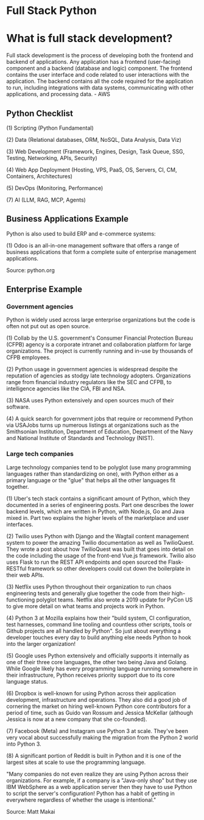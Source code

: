 # Full Stack Python
<h1>What is full stack development?</h1>
<p>Full stack development is the process of developing both the frontend and backend of applications. Any application has a frontend (user-facing) component and a backend (database and logic) component. The frontend contains the user interface and code related to user interactions with the application. The backend contains all the code required for the application to run, including integrations with data systems, communicating with other applications, and processing data. - AWS</p>

<h2>Python Checklist</h2>
<p>(1) Scripting (Python Fundamental)</p>
<p>(2) Data (Relational databases, ORM, NoSQL, Data Analysis, Data Viz)</p>
<p>(3) Web Development (Framework, Engines, Design, Task Queue, SSG, Testing, Networking, APIs, Security)</p>
<p>(4) Web App Deployment (Hosting, VPS, PaaS, OS, Servers, CI, CM, Containers, Architectures)</p>
<p>(5) DevOps (Monitoring, Performance)</p>
<p>(7) AI (LLM, RAG, MCP, Agents)</p>

<h2>Business Applications Example</h2>
<p>Python is also used to build ERP and e-commerce systems:</p>
<p>(1) Odoo is an all-in-one management software that offers a range of business applications that form a complete suite of enterprise management applications.</p>
<p>Source: python.org</p>

<h2>Enterprise Example</h2>
<h3>Government agencies</h3>
<p>Python is widely used across large enterprise organizations but the code is often not put out as open source.</p>

<p>(1) Collab by the U.S. government's Consumer Financial Protection Bureau (CFPB) agency is a corporate intranet and collaboration platform for large organizations. The project is currently running and in-use by thousands of CFPB employees.</p>
<p>(2) Python usage in government agencies is widespread despite the reputation of agencies as stodgy late technology adopters. Organizations range from financial industry regulators like the SEC and CFPB, to intelligence agencies like the CIA, FBI and NSA.</p>
<p>(3) NASA uses Python extensively and open sources much of their software.</p>
<p>(4) A quick search for government jobs that require or recommend Python via USAJobs turns up numerous listings at organizations such as the Smithsonian Institution, Department of Education, Department of the Navy and National Institute of Standards and Technology (NIST).</p>

<h3>Large tech companies</h3>
<p>Large technology companies tend to be polyglot (use many programming languages rather than standardizing on one), with Python either as a primary language or the "glue" that helps all the other languages fit together.</p>

<p>(1) Uber's tech stack contains a significant amount of Python, which they documented in a series of engineering posts. Part one describes the lower backend levels, which are written in Python, with Node.js, Go and Java mixed in. Part two explains the higher levels of the marketplace and user interfaces.</p>
<p>(2) Twilio uses Python with Django and the Wagtail content management system to power the amazing Twilio documentation as well as TwilioQuest. They wrote a post about how TwilioQuest was built that goes into detail on the code including the usage of the front-end Vue.js framework. Twilio also uses Flask to run the REST API endpoints and open sourced the Flask-RESTful framework so other developers could cut down the boilerplate in their web APIs.</p>
<p>(3) Netflix uses Python throughout their organization to run chaos engineering tests and generally glue together the code from their high-functioning polyglot teams. Netflix also wrote a 2019 update for PyCon US to give more detail on what teams and projects work in Python.</p>
<p>(4) Python 3 at Mozilla explains how their "build system, CI configuration, test harnesses, command line tooling and countless other scripts, tools or Github projects are all handled by Python". So just about everything a developer touches every day to build anything else needs Python to hook into the larger organization!</p>
<p>(5) Google uses Python extensively and officially supports it internally as one of their three core languages, the other two being Java and Golang. While Google likely has every programming language running somewhere in their infrastructure, Python receives priority support due to its core language status.</p>
<p>(6) Dropbox is well-known for using Python across their application development, infrastructure and operations. They also did a good job of cornering the market on hiring well-known Python core contributors for a period of time, such as Guido van Rossum and Jessica McKellar (although Jessica is now at a new company that she co-founded).</p>
<p> (7) Facebook (Meta) and Instagram use Python 3 at scale. They've been very vocal about successfully making the migration from the Python 2 world into Python 3.</p>
<p> (8) A significant portion of Reddit is built in Python and it is one of the largest sites at scale to use the programming language.</p>

<p>"Many companies do not even realize they are using Python across their organizations. For example, if a company is a "Java-only shop" but they use IBM WebSphere as a web application server then they have to use Python to script the server's configuration! Python has a habit of getting in everywhere regardless of whether the usage is intentional."</p>

<p>Source: Matt Makai</p>
</h2>
